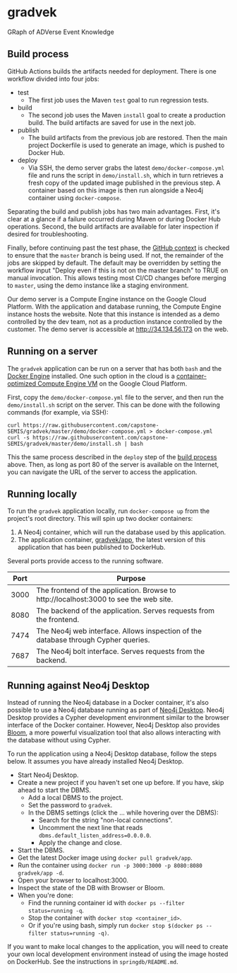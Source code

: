 # gradvek

GRaph of ADVerse Event Knowledge

## Build process

GitHub Actions builds the artifacts needed for deployment.
There is one workflow divided into four jobs:
* test
  * The first job uses the Maven `test` goal to run regression tests.
* build
  * The second job uses the Maven `install` goal to create a production build.  The build artifacts are saved for use in the next job.
* publish
  * The build artifacts from the previous job are restored.  Then the main project Dockerfile is used to generate an image, which is pushed to Docker Hub.
* deploy
  * Via SSH, the demo server grabs the latest `demo/docker-compose.yml` file and runs the script in `demo/install.sh`, which in turn retrieves a fresh copy of the updated image published in the previous step.  A container based on this image is then run alongside a Neo4j container using `docker-compose`.

Separating the build and publish jobs has two main advantages.  First, it's clear at a glance if a failure occurred during Maven or during Docker Hub operations.  Second, the build artifacts are available for later inspection if desired for troubleshooting.

Finally, before continuing past the test phase, the [GitHub context](https://docs.github.com/en/actions/learn-github-actions/contexts#github-context) is checked to ensure that the `master` branch is being used.  If not, the remainder of the jobs are skipped by default.  The default may be overridden by setting the workflow input "Deploy even if this is not on the master branch" to TRUE on manual invocation.  This allows testing most CI/CD changes before merging to `master`, using the demo instance like a staging environment.

Our demo server is a Compute Engine instance on the Google Cloud Platform.    With the application and database running, the Compute Engine instance hosts the website.  Note that this instance is intended as a demo controlled by the dev team, not as a production instance controlled by the customer.  The demo server is accessible at http://34.134.56.173 on the web.

## Running on a server

The `gradvek` application can be run on a server that has both `bash` and the [Docker Engine](https://docs.docker.com/engine/) installed.  One such option in the cloud is a [container-optimized Compute Engine VM](https://cloud.google.com/container-optimized-os/docs/concepts/features-and-benefits) on the Google Cloud Platform.

First, copy the `demo/docker-compose.yml` file to the server, and then run the `demo/install.sh` script on the server.  This can be done with the following commands (for example, via SSH):
```
curl https://raw.githubusercontent.com/capstone-SEMIS/gradvek/master/demo/docker-compose.yml > docker-compose.yml
curl -s https://raw.githubusercontent.com/capstone-SEMIS/gradvek/master/demo/install.sh | bash
```

This the same process described in the `deploy` step of the [build process](#build-process) above.  Then, as long as port 80 of the server is available on the Internet, you can navigate the URL of the server to access the application.

## Running locally

To run the `gradvek` application locally, run `docker-compose up` from the project's root directory. This will spin up two docker containers:

1. A Neo4j container, which will run the database used by this application.
2. The application container, [gradvek/app](https://hub.docker.com/r/gradvek/app), the latest version of this application that has been published to DockerHub.

Several ports provide access to the running software.

| Port | Purpose                                                                                |
|------|----------------------------------------------------------------------------------------|
| 3000 | The frontend of the application.  Browse to http://localhost:3000 to see the web site. |
| 8080 | The backend of the application.  Serves requests from the frontend.                    |
| 7474 | The Neo4j web interface.  Allows inspection of the database through Cypher queries.    |
| 7687 | The Neo4j bolt interface.  Serves requests from the backend.                           |

## Running against Neo4j Desktop

Instead of running the Neo4j database in a Docker container, it's also possible to use a Neo4j database running as part of [Neo4j Desktop](https://neo4j.com/download/).  Neo4j Desktop provides a Cypher development environment similar to the browser interface of the Docker container.  However, Neo4j Desktop also provides [Bloom](https://neo4j.com/product/bloom/), a more powerful visualization tool that also allows interacting with the database without using Cypher.

To run the application using a Neo4j Desktop database, follow the steps below.  It assumes you have already installed Neo4j Desktop.

* Start Neo4j Desktop.
* Create a new project if you haven't set one up before.  If you have, skip ahead to start the DBMS.
  * Add a local DBMS to the project.
  * Set the password to `gradvek`.
  * In the DBMS settings (click the ... while hovering over the DBMS):
    * Search for the string "non-local connections".
    * Uncomment the next line that reads `dbms.default_listen_address=0.0.0.0`.
    * Apply the change and close.
* Start the DBMS.
* Get the latest Docker image using `docker pull gradvek/app`.
* Run the container using `docker run -p 3000:3000 -p 8080:8080 gradvek/app -d`.
* Open your browser to localhost:3000.
* Inspect the state of the DB with Browser or Bloom.
* When you're done:
  * Find the running container id with `docker ps --filter status=running -q`.
  * Stop the container with `docker stop <container_id>`.
  * Or if you're using bash, simply run `docker stop $(docker ps --filter status=running -q)`.

If you want to make local changes to the application, you will need to create your own local development environment instead of using the image hosted on DockerHub. See  the instructions in `springdb/README.md`.
